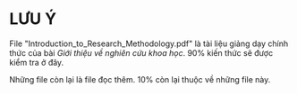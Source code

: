 # LƯU Ý

File "Introduction_to_Research_Methodology.pdf" là tài liệu giảng dạy chính thức của bài _Giới thiệu về nghiên cứu khoa học_. 90% kiến thức sẽ được kiểm tra ở đây.

Những file còn lại là file đọc thêm. 10% còn lại thuộc về những file này.
